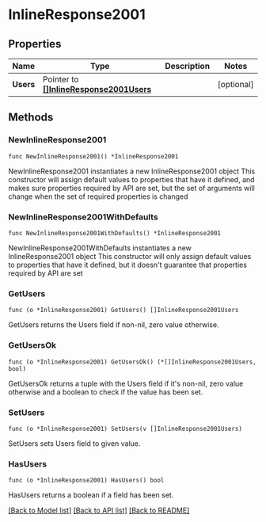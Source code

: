 # InlineResponse2001

## Properties

Name | Type | Description | Notes
------------ | ------------- | ------------- | -------------
**Users** | Pointer to [**[]InlineResponse2001Users**](inline_response_200_1_Users.md) |  | [optional] 

## Methods

### NewInlineResponse2001

`func NewInlineResponse2001() *InlineResponse2001`

NewInlineResponse2001 instantiates a new InlineResponse2001 object
This constructor will assign default values to properties that have it defined,
and makes sure properties required by API are set, but the set of arguments
will change when the set of required properties is changed

### NewInlineResponse2001WithDefaults

`func NewInlineResponse2001WithDefaults() *InlineResponse2001`

NewInlineResponse2001WithDefaults instantiates a new InlineResponse2001 object
This constructor will only assign default values to properties that have it defined,
but it doesn't guarantee that properties required by API are set

### GetUsers

`func (o *InlineResponse2001) GetUsers() []InlineResponse2001Users`

GetUsers returns the Users field if non-nil, zero value otherwise.

### GetUsersOk

`func (o *InlineResponse2001) GetUsersOk() (*[]InlineResponse2001Users, bool)`

GetUsersOk returns a tuple with the Users field if it's non-nil, zero value otherwise
and a boolean to check if the value has been set.

### SetUsers

`func (o *InlineResponse2001) SetUsers(v []InlineResponse2001Users)`

SetUsers sets Users field to given value.

### HasUsers

`func (o *InlineResponse2001) HasUsers() bool`

HasUsers returns a boolean if a field has been set.


[[Back to Model list]](../README.md#documentation-for-models) [[Back to API list]](../README.md#documentation-for-api-endpoints) [[Back to README]](../README.md)


